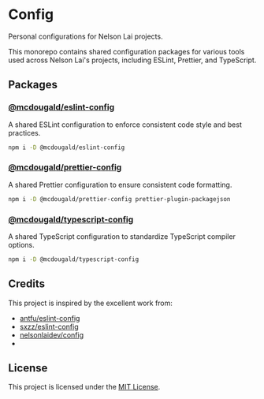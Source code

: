 # Config

Personal configurations for Nelson Lai projects.

This monorepo contains shared configuration packages for various tools used across Nelson Lai's projects, including ESLint, Prettier, and TypeScript.

## Packages

### [@mcdougald/eslint-config](packages/eslint-config)

A shared ESLint configuration to enforce consistent code style and best practices.

```bash
npm i -D @mcdougald/eslint-config
```

### [@mcdougald/prettier-config](packages/prettier-config)

A shared Prettier configuration to ensure consistent code formatting.

```bash
npm i -D @mcdougald/prettier-config prettier-plugin-packagejson
```

### [@mcdougald/typescript-config](packages/typescript-config)

A shared TypeScript configuration to standardize TypeScript compiler options.

```bash
npm i -D @mcdougald/typescript-config
```

## Credits

This project is inspired by the excellent work from:

- [antfu/eslint-config](https://github.com/antfu/eslint-config)
- [sxzz/eslint-config](https://github.com/sxzz/eslint-config)
- [nelsonlaidev/config](https://github.com/nelsonlaidev/config)
- 
## License

This project is licensed under the [MIT License](LICENSE).
